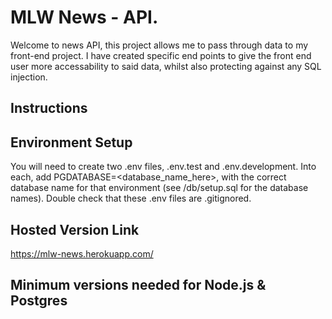 # MLW News - API.

Welcome to news API, this project allows me to pass through data to my front-end project. I have created specific end points to give the front end user more accessability to said data, whilst also protecting against any SQL injection. 

## Instructions

## Environment Setup

You will need to create two .env files, .env.test and .env.development. Into each, add PGDATABASE=<database_name_here>, with the correct database name for that environment (see /db/setup.sql for the database names). Double check that these .env files are .gitignored.

## Hosted Version Link

https://mlw-news.herokuapp.com/

## Minimum versions needed for Node.js & Postgres
